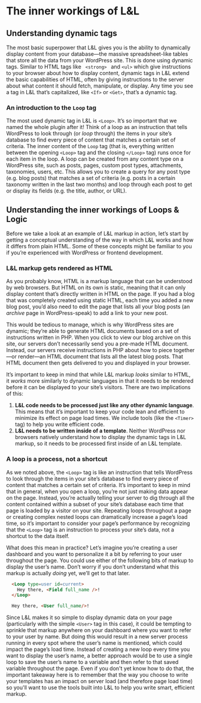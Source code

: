 # The inner workings of L&L


<h2> Understanding dynamic tags </h2>

<p>
  The most basic superpower that L&amp;L gives you is the ability to 
  dynamically display content from your database—the massive spreadsheet-like 
  tables that store all the data from your WordPress site. This is done using 
  dynamic tags. Similar to HTML tags like 
  <code> &lt;strong&gt; </code> and 
  <code>&lt;ul&gt;</code> which give instructions to your browser about how to 
  display content, dynamic tags in L&amp;L extend the basic capabilities of 
  HTML, often by giving instructions to the server about what content it should 
  fetch, manipulate, or display. Any time you see a tag in L&amp;L that’s 
  capitalized, like <code>&lt;If&gt;</code> or <code>&lt;Get&gt;</code>, 
  that’s a dynamic tag.
</p>

<h3>An introduction to the <code>Loop</code> tag</h3>

<p>
  The most used dynamic tag in L&amp;L is <code>&lt;Loop&gt;</code>. It’s so important that we named the whole plugin after it! Think of a loop as an instruction that tells WordPress to look through (or <em>loop</em> through) the items in your site’s database to find every piece of content that matches a certain set of criteria. The inner content of the <code>Loop</code> tag (that is, everything written between the opening <code>&lt;Loop&gt;</code> tag and the closing <code>&lt;/Loop&gt;</code> tag) runs once for each item in the loop.&nbsp;A loop can be created from any content type on a WordPress site, such as posts, pages, custom post types, attachments, taxonomies, users, etc. This allows you to create a query for any post type (e.g. blog posts) that matches a set of criteria (e.g. posts in a certain taxonomy written in the last two months) and loop through each post to get or display its fields (e.g. the title, author, or URL).
</p>

<h2>Understanding the inner workings of Loops &amp; Logic</h2>

<p>
  Before we take a look at an example of L&amp;L markup in action, let’s start
  by getting a conceptual understanding of the way in which L&amp;L works and 
  how it differs from plain HTML. Some of these concepts might be familiar to
  you if you’re experienced with WordPress or frontend development.
</p>

<h3>L&amp;L markup gets rendered as HTML</h3>

<p>
  As you probably know, HTML is a markup language that can be understood by web
  browsers. But HTML on its own is static, meaning that it can only display 
  content that’s directly written in HTML on the page. If you had a blog that 
  was completely created using static HTML, each time you added a new blog
  post, you’d also need to edit the page that lists all your blog posts
  (an <em>archive</em> page in WordPress-speak) to add a link to your new post.
</p>

<p>
  This would be tedious to manage, which is why WordPress sites are dynamic; 
  they’re able to generate HTML documents based on a set of instructions written 
  in PHP. When you click to view our blog archive on this site, our servers 
  don’t necessarily send you a pre-made HTML document. Instead, our servers 
  receive instructions in PHP about how to piece together—or render—an HTML 
  document that lists all the latest blog posts. That HTML document then gets 
  delivered to you and displayed in your browser.
</p>

<p>
  It’s important to keep in mind that while L&amp;L markup <em>looks</em> 
  similar to HTML, it <em>works</em> more similarly to dynamic languages in that
  it needs to be rendered before it can be displayed to your site’s visitors. 
  There are two implications of this:
</p>

<ol>
  <li>
    <strong>L&amp;L code needs to be processed just like any other dynamic 
    language</strong>. This means that it’s important to keep your code lean and
    efficient to minimize its effect on page load times. We include tools (like 
    the <code>&lt;Timer&gt;</code> tag) to help you write efficient code.
  </li>
  <li>
    <strong>L&amp;L needs to be written inside of a template</strong>. Neither 
    WordPress nor browsers natively understand how to display the dynamic tags 
    in L&amp;L markup, so it needs to be processed first inside of an L&amp;L 
    template. 
  </li>
</ol>

<h3>A loop is a process, not a shortcut</h3>

<p>
  As we noted above, the <code>&lt;Loop&gt;</code> tag is like an instruction 
  that tells WordPress to look through the items in your site’s database to find
  every piece of content that matches a certain set of criteria. It’s important 
  to keep in mind that in general, when you open a loop, you’re not just making 
  data appear on the page. Instead, you’re actually telling your server to dig 
  through all the content contained within a subset of your site’s database each
  time that page is loaded by a visitor on your site. Repeating loops throughout
  a page or creating complex nested loops can dramatically increase a page’s 
  load time, so it’s important to consider your page’s performance by 
  recognizing that the <code>&lt;Loop&gt;</code> tag is an instruction to 
  process your site’s data, not a shortcut to the data itself.
</p>

<p>
  What does this mean in practice? Let’s imagine you’re creating a user 
  dashboard and you want to personalize it a bit by referring to your user 
  throughout the page. You could use either of the following bits of markup to
  display the user’s name. Don’t worry if you don’t understand what this markup 
  is actually <em>doing</em> yet, we’ll get to that later.
</p>

```html
  <Loop type=user id=current>
    Hey there, <Field full_name />!
  </Loop>
```

```html
  Hey there, <User full_name/>!
```


<p>
  Since L&amp;L makes it so simple to display dynamic data on your page 
  (particularly with the simple <code>&lt;User&gt;</code> tag in this case), it 
  could be tempting to sprinkle that markup anywhere on your dashboard where you
  want to refer to your user by name. But doing this would result in a new 
  server process running in every spot where the user’s name is mentioned, which
  could impact the page’s load time. Instead of creating a new loop every time 
  you want to display the user’s name, a better approach would be to use a 
  single loop to save the user’s name to a variable and then refer to that saved
  variable throughout the page. Even if you don't yet know how to do that, the 
  important takeaway here is to remember that the way you choose to write your 
  templates has an impact on server load (and therefore page load time) so 
  you'll want to use the tools built into L&amp;L to help you write smart, 
  efficient markup.
</p>

